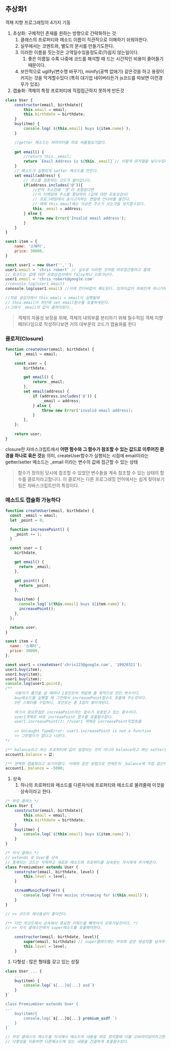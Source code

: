 ## 추상화1
객체 지향 프로그래밍의 4가지 기둥
1. 추상화: 구체적인 존재를 원하는 방향으로 간략화하는 것
	1. 클래스의 프로퍼티와 메소드 이름이 직관적으로 이해하기 쉬워야한다.
	2. 실무에서는 코멘트와, 별도의 문서를 만들기도한다.
	3. 이러한 이름을 짓는것은 고역일수있을정도로(?)쉽지 않는일이다.
		1. 좋은 이름일 수록 나중에 코드를 해석할 때 드는 시간적인 비용이 줄어들기 때문이다.
	4. 보안적으로 uglify(변수명 바꾸기), minify(공백 없애기) 같은것을 하고 용량이 커지는 것을 막게할수있다 (특히 대기업 네이버라든가 js코드를 따보면 이런경우가 있죠)
2. 캡슐화: 객체의 특정 프로퍼티에 직접접근하지 못하게 만든것
```js
class User {
	constructor(email, birthdate){
		this.email = email;
		this.birthdate = birthdate;
	}
	buy(itme) {
		console.log(`${this.email} buys ${item.name}`);
	}

	//getter 메소드는 파라미터를 따로 써줄필요가없다.
	
	get email() {
		//return this._email;
		return `Email Address is ${this._email}`// 이렇게 문자열을 넣으수있다.
	}
	// 메소드가 실행되게 setter 메소드를 만든다.
	set email(address) {
		// 주소를 검증하는 코드가 들어갑니다.
		if(address.includes('@')){
			//만약 주소안에 '엣'이 포함된다면
			//이 이메일에 주소를 할당하라 (값에 대한 유효성검사)
			// 프로그래밍에서 숨기고자하는 맨앞에 언더바를 붙인다.
			// 에제 this.email에는 이상한 주소가 오는것을 방지할수있다.
			this._email = address;
		} else {
			throw new Error('Invalid email address');
		}
	}
}

const item = {
	name: '스웨터',
	price: 30000,
}

const user1 = new User('','');
user1.email = 'chris robert' // 실수로 이러한 것처럼 바로접근할려고 할때
// 위코드는 값에 대한 유효성검사에서 falsy하니 오류가난다.
user1.email = 'chris_robert@google.com'
//console.log(user1_email)
conosole.log(user1.email) //이제 언더바없이 해도된다. 임의이값이 씌워진게 아니기때문에

//처음 생성자에서 this.emali = email이 실행될때
// thso.email이 하단에 set email함수를 호출하게된다.
//그래서 _email의 값이 출력이된다._
```
> 객체의 자율성 보장을 위해, 객체의 내외부를 분리하기 위해 필수적임
> 객체 지향 페러다임으로 작성하다보면 거의 대부분의 코드가 캡슐화를 한다

### **클로저(Closure)**
```js
function createUser(email, birthdate) {
	let _email = email;

	const user = {
		birthdate,

		get email() {
			return _email;
		},
		set email(address) {
			if (address.includes('@')) {
				_email = address;
			} else {
				throw new Error('invalid email address);
			}
		},
	};
	
	return user;
}
```
closure란 자바스크립트에서 **어떤 함수와 그 함수가 참조할 수 있는 값드로 이루어진 환경을 하나로 묶은 것**을 의미, createUser함수가 실행되는 시점에 email이라는 getter/setter 메소드는 _email 이라는 변수의 값에 접근할 수 있는 상태
> 함수가 정의된 당시에 참조할 수 있었던 변수들을 계속 참조할 수 있는 상태의 함수를 클로저라고합니다. 이 클로저는 다른 프로그래밍 언어에서는 쉽게 찾아보기 힘든 자바스크립트만의 특징이다.

###  **메소드도 캡슐화 가능하다**
```js
function createUser(email, birthdate) {
  const _email = email;
  let _point = 0;

  function increasePoint() {
    _point += 1;
  }

  const user = {
    birthdate,

    get email() {
      return _email;
    },

    get point() {
      return _point;
    },

    buy(item) {
      console.log(`${this.email} buys ${item.name}`);
      increasePoint();
    },
  };

  return user;
}

const item = {
  name: '스웨터',
  price: 30000,
};

const user1 = createUser('chris123@google.com', '19920321');
user1.buy(item);
user1.buy(item);
user1.buy(item);
console.log(user1.point);
/**
	사용자가 물건을 살 때마다 1포인트씩 적립해 줄 목적으로 만든 변수이다.
	buy메소드를 실행할 때 그안에서 increasePoint함수도 호출해 주는것이다.
	3번 스웨터를 구입하니, 포인트는 총 3점이 쌓이게된다.
	
	여기서 중요한점은 increaePoint라는 함수가 보호받고 있는 함수이다.
	user1객체로 바로 increaePoint 함수를 호출할수없다.
	user1.increasePoint(); //user1 객체로 increasePoint직접호출
	
	>> Uncaught TypeError: user1.increasePoint is not a function
	>> 그런함수가 없다고 나온다.
*/

```
```js
/** balance라고 하는 프로퍼티에 값이 설정되는 것이 아니라 balance라고 하는 setter함수가 실행되겠죠? */
account1.balance = 값;

/** 완벽한 캡슐화라고 보기어렵다. 아래와 같은 방법으로 언제든지 _balance에 직접 접근이 가능하기 때문이다. */
account1._balance = -5000;
```
1. 상속
	1. 하나의 프로퍼티와 메소드를 다른자식에 프로퍼티와 메소드로 물려줄때 이것을 상속이라고 한다.
```js
/* 부모 클래스 */
class User {
	constructor(email, birthdate){
		this.email = email;
		this.birthdate = birthdate;
	}
	buy(itme) {
		console.log(`${this.email} buys ${item.name}`);
	}
}

/* 자식 클래스 */
// extends 로 User를 상속
// 중복되는 코드는 삭제하고 새로운 매소드와 프로퍼티를 상속받는 자식에게 추가해준다.
class PremiumUser extends User {
	construtor(email, birthdate, level) {
		this.level = level;
	}

	streamMusicForFree() {
		console.log(`Free musioc streaming for ${this.email}`);
	}
}

// >> 코드의 재사용성이 좋아진다. 

/** 다만 위코드에서 상속에서 중요한 키워드를 빼먹어서 오류가날것이다. */
// >> 자식 클래스안에서 super메소드를 호출해야한다.

	constructor(email, birthdate, level){
		super(email, birthdate) // super클래스에는 부모와 같은 생성자를 넘겨주면된다.
		this.level = level;
	}
```
1. 다형성 : 많은 형태를 갖고 있는 성질
```js
class User ... {
	...
	buy(item) {
		console.log(`${...}${...} asd`)
	}
}`

class PremiumUser extends User {
...
	buy(item){
		console.log(`${...}${...} premium_asdf `)
	}
}`

// 부모 클래스의 메소드를 자식에서 메소드의 내용을 따로 정의할때 이를 오버라이딩이라고한다.(덮어쓴다.)
// 다향성을 이용하면 다른메소드에 있는 내용을 간결하게 호출할수있다.
```

